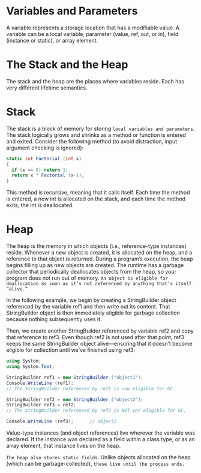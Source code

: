# Variables and Parameters
A variable represents a storage location that has a modifiable value. A variable can be a local variable, parameter (value, ref, out, or in), field (instance or static), or array element.


# The Stack and the Heap
The stack and the heap are the places where variables reside. Each has very different lifetime semantics.

# Stack
The stack is a block of memory for storing `local variables and parameters`. The stack logically grows and shrinks as a method or function is entered and exited. Consider the following method (to avoid distraction, input argument checking is ignored):

```c#
static int Factorial (int x)
{
  if (x == 0) return 1;
  return x * Factorial (x-1);
}
```
This method is recursive, meaning that it calls itself. Each time the method is entered, a new int is allocated on the stack, and each time the method exits, the int is deallocated.

# Heap
The heap is the memory in which objects (i.e., reference-type instances) reside. Whenever a new object is created, it is allocated on the heap, and a reference to that object is returned. During a program’s execution, the heap begins filling up as new objects are created. The runtime has a garbage collector that periodically deallocates objects from the heap, so your program does not run out of memory. `An object is eligible for deallocation as soon as it’s not referenced by anything that’s itself “alive.”`

In the following example, we begin by creating a StringBuilder object referenced by the variable ref1 and then write out its content. That StringBuilder object is then immediately eligible for garbage collection because nothing subsequently uses it.

Then, we create another StringBuilder referenced by variable ref2 and copy that reference to ref3. Even though ref2 is not used after that point, ref3 keeps the same StringBuilder object alive—ensuring that it doesn’t become eligible for collection until we’ve finished using ref3:

```c#
using System;
using System.Text;

StringBuilder ref1 = new StringBuilder ("object1");
Console.WriteLine (ref1);
// The StringBuilder referenced by ref1 is now eligible for GC.

StringBuilder ref2 = new StringBuilder ("object2");
StringBuilder ref3 = ref2;
// The StringBuilder referenced by ref2 is NOT yet eligible for GC.

Console.WriteLine (ref3);      // object2
```

Value-type instances (and object references) live wherever the variable was declared. If the instance was declared as a field within a class type, or as an array element, that instance lives on the heap.

`The heap also stores static fields`. Unlike objects allocated on the heap (which can be garbage-collected), `these live until the process ends.`